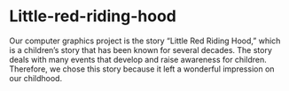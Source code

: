 # Little-red-riding-hood
Our computer graphics project is the story “Little Red Riding Hood,” which is a children’s story that has been known for several decades. The story deals with many events that develop and raise awareness for children. Therefore, we chose this story because it left a wonderful impression on our childhood.
